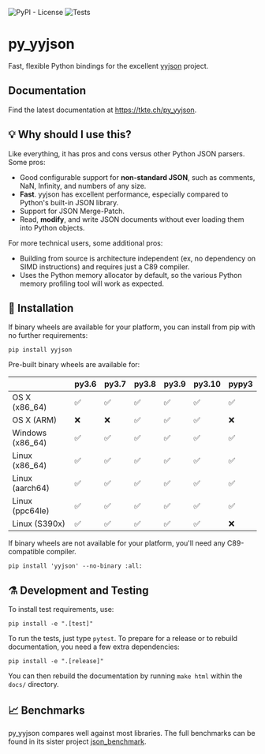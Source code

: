 ![PyPI - License](https://img.shields.io/pypi/l/yyjson.svg?style=flat-square)
![Tests](https://github.com/TkTech/py_yyjson/workflows/Run%20tests/badge.svg)

# py_yyjson

Fast, flexible Python bindings for the excellent [yyjson][] project.

## Documentation

Find the latest documentation at https://tkte.ch/py_yyjson.

[yyjson]: https://github.com/ibireme/yyjson

## 💡 Why should I use this?

Like everything, it has pros and cons versus other Python JSON parsers. Some
pros:

- Good configurable support for **non-standard JSON**, such as comments, NaN,
  Infinity, and numbers of any size.
- **Fast**. yyjson has excellent performance, especially compared to Python's
  built-in JSON library.
- Support for JSON Merge-Patch.
- Read, **modify**, and write JSON documents without ever loading them into
  Python objects.
 
For more technical users, some additional pros:

- Building from source is architecture independent (ex, no dependency on SIMD 
  instructions) and requires just a C89 compiler.
- Uses the Python memory allocator by default, so the various Python memory
  profiling tool will work as expected.

## 🎉 Installation

If binary wheels are available for your platform, you can install from pip
with no further requirements:

    pip install yyjson

Pre-built binary wheels are available for:

|                  | py3.6 | py3.7 | py3.8 | py3.9 | py3.10 | pypy3 |
|------------------| ---- | ----- | ----- | ----- |--------| ----- |
| OS X (x86_64)    | ✅    | ✅     | ✅     | ✅     | ✅      | ✅     |
| OS X (ARM)       | ❌    | ❌     | ✅     | ✅     | ✅      | ❌     |
| Windows (x86_64) | ✅    | ✅     | ✅     | ✅     | ✅      | ✅     |
| Linux (x86_64)   | ✅    | ✅     | ✅     | ✅     | ✅      | ✅     |
| Linux (aarch64)  | ✅    | ✅     | ✅     | ✅     | ✅      | ✅     |
| Linux (ppc64le)  | ✅    | ✅     | ✅     | ✅     | ✅      | ✅     |
| Linux (S390x)    | ✅    | ✅     | ✅     | ✅     | ✅      | ❌     |

If binary wheels are not available for your platform, you'll need any
C89-compatible compiler.

    pip install 'yyjson' --no-binary :all:

## ⚗ Development and Testing

To install test requirements, use:

    pip install -e ".[test]"

To run the tests, just type `pytest`. To prepare for a release or to rebuild
documentation, you need a few extra dependencies:

    pip install -e ".[release]"

You can then rebuild the documentation by running `make html` within the
`docs/` directory.

## 📈 Benchmarks

py_yyjson compares well against most libraries. The full benchmarks can be
found in its sister project [json_benchmark][].


[pysimdjson]: https://github.com/TkTech/pysimdjson
[json_benchmark]: https://github.com/tktech/json_benchmark

